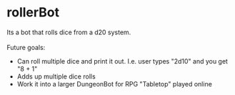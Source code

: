 # rollerBot
Its a bot that rolls dice from a d20 system. 
<br></br>
Future goals:
<ul>  
<li> Can roll multiple dice and print it out. I.e. user types "2d10" and you get "8 + 1" </li> 
<li> Adds up multiple dice rolls </li> 
<li> Work it into a larger DungeonBot for RPG "Tabletop" played online </li> 

</ul>

